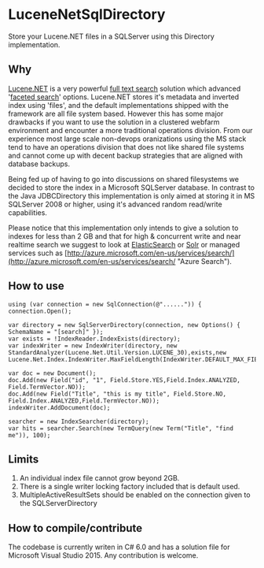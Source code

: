 # LuceneNetSqlDirectory
Store your Lucene.NET files in a SQLServer using this Directory implementation.

## Why ##
[Lucene.NET](https://lucenenet.apache.org/) is a very powerful [full text search](https://en.wikipedia.org/wiki/Full_text_search) solution which advanced '[faceted search](https://en.wikipedia.org/wiki/Faceted_search)' options. Lucene.NET stores it's metadata and inverted index using 'files', and the default implementations shipped with the framework are all file system based. However this has some major drawbacks if you want to use the solution in a clustered webfarm environment and encounter a more traditional operations division. From our experience most large scale non-devops oranizations using the MS stack tend to have an operations division that does not like shared file systems and cannot come up with decent backup strategies that are aligned with database backups.

Being fed up of having to go into discussions on shared filesystems we decided to store the index in a Microsoft SQLServer database. In contrast to the Java JDBCDirectory this implementation is only aimed at storing it in MS SQLServer 2008 or higher, using it's advanced random read/write capabilities.

Please notice that this implementation only intends to give a solution to indexes for less than 2 GB and that for high & concurrent write and near realtime search we suggest to look at [ElasticSearch](https://www.elastic.co/) or [Solr](http://lucene.apache.org/solr/) or managed services such as [http://azure.microsoft.com/en-us/services/search/](http://azure.microsoft.com/en-us/services/search/ "Azure Search").

## How to use ##
    using (var connection = new SqlConnection(@"......")) {
	connection.Open();

	var directory = new SqlServerDirectory(connection, new Options() { SchemaName = "[search]" });
	var exists = !IndexReader.IndexExists(directory);
	var indexWriter = new IndexWriter(directory, new StandardAnalyzer(Lucene.Net.Util.Version.LUCENE_30),exists,new Lucene.Net.Index.IndexWriter.MaxFieldLength(IndexWriter.DEFAULT_MAX_FIELD_LENGTH));

	var doc = new Document();
    doc.Add(new Field("id", "1", Field.Store.YES,Field.Index.ANALYZED, Field.TermVector.NO));
    doc.Add(new Field("Title", "this is my title", Field.Store.NO, Field.Index.ANALYZED,Field.TermVector.NO));
    indexWriter.AddDocument(doc);

	searcher = new IndexSearcher(directory);
	var hits = searcher.Search(new TermQuery(new Term("Title", "find me")), 100);



## Limits ##
1. An individual index file cannot grow beyond 2GB.
1. There is a single writer locking factory included that is default used.
2. MultipleActiveResultSets should be enabled on the connection given to the SQLServerDirectory
  

## How to compile/contribute ##
The codebase is currently writen in C# 6.0 and has a solution file for Microsoft Visual Studio 2015. Any contribution is welcome.
